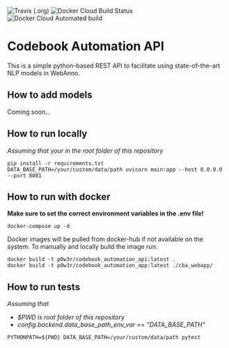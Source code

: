 ![Travis (.org)](https://img.shields.io/travis/floschne/codebook_automation)
![Docker Cloud Build Status](https://img.shields.io/docker/cloud/build/p0w3r/codebook_automation)
![Docker Cloud Automated build](https://img.shields.io/docker/cloud/automated/p0w3r/codebook_automation)

# Codebook Automation API

This is a simple python-based REST API to facilitate using state-of-the-art NLP models in WebAnno.

## How to add models
Coming soon...

## How to run locally

_Assuming that your in the root folder of this repository_
```
pip install -r requirements.txt
DATA_BASE_PATH=/your/custom/data/path uvicorn main:app --host 0.0.0.0 --port 8081
```


## How to run with docker
**Make sure to set the correct environment variables in the .env file!**

```
docker-compose up -d
```
Docker images will be pulled from docker-hub if not available on the system.
To manually and locally build the image run:
```
docker build -t p0w3r/codebook_automation_api:latest .
docker build -t p0w3r/codebook_automation_app:latest ./cba_webapp/
```

## How to run tests

_Assuming that_
 - _$PWD is root folder of this repository_
 - _config.backend.data_base_path_env_var == "DATA_BASE_PATH"_
```
PYTHONPATH=${PWD} DATA_BASE_PATH=/your/custom/data/path pytest
```
